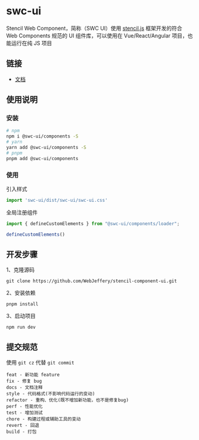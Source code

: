 # swc-ui

Stencil Web Component，简称（SWC UI）使用 [stencil.js](https://stenciljs.com/) 框架开发的符合 Web Components 规范的 UI 组件库，可以使用在 Vue/React/Angular 项目，也能运行在纯 JS 项目

## 链接

- [文档](https://github.com/WebJeffery/stencil-component-ui)


## 使用说明

### 安装

```bash
# npm
npm i @swc-ui/components -S
# yarn
yarn add @swc-ui/components -S
# pnpm
pnpm add @swc-ui/components
```

### 使用

引入样式
```js
import 'swc-ui/dist/swc-ui/swc-ui.css'
```

全局注册组件
```js
import { defineCustomElements } from "@swc-ui/components/loader";

defineCustomElements()
```


## 开发步骤

1、克隆源码

```
git clone https://github.com/WebJeffery/stencil-component-ui.git
```

2、安装依赖

```shell
pnpm install
```

3、启动项目

```shell
npm run dev
```

## 提交规范

使用 `git cz` 代替 `git commit`

```
feat - 新功能 feature
fix - 修复 bug
docs - 文档注释
style - 代码格式(不影响代码运行的变动)
refactor - 重构、优化(既不增加新功能，也不是修复bug)
perf - 性能优化
test - 增加测试
chore - 构建过程或辅助工具的变动
revert - 回退
build - 打包
```